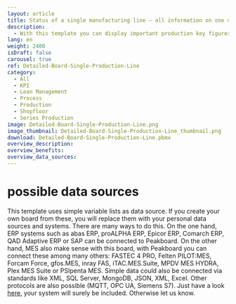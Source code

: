 ```yaml
---
layout: article
title: Status of a single manufacturing line – all information on one dashboard
description: 
  - With this template you can display important production key figures of a single production line in an easy to understand way. Easily display relevant metrics about your machines on screens and have production and control data as well as key figures like KPIs directly in view! Real-time data provides more transparency in your production, shortens production downtimes and helps you to maximize your production volume. Download now and get started!
lang: en
weight: 2400
isDraft: false
carousel: true
ref: Detailed-Board-Single-Production-Line
category:
  - All
  - KPI
  - Lean Management
  - Process
  - Production
  - Shopfloor
  - Series Production
image: Detailed-Board-Single-Production-Line.png
image_thumbnail: Detailed-Board-Single-Production-Line_thumbnail.png
download: Detailed-Board-Single-Production-Line.pbmx
overview_description:
overview_benefits:
overview_data_sources:
---
```

# possible data sources

This template uses simple variable lists as data source. If you create your own board from these, you will replace them with your personal data sources and systems. There are many ways to do this. On the one hand, ERP systems such as abas ERP, proALPHA ERP, Epicor ERP, Comarch ERP, QAD Adaptive ERP or SAP can be connected to Peakboard. On the other hand, MES also make sense with this board, with Peakboard you can connect these among many others: FASTEC 4 PRO, Felten PILOT:MES, Forcam Force, gfos.MES, inray FAS, iTAC.MES.Suite, MPDV MES HYDRA, Plex MES Suite or PSIpenta MES. Simple data could also be connected via standards like XML, SQL Server, MongoDB, JSON, XML, Excel. Other protocols are also possible (MQTT, OPC UA, Siemens S7). Just have a look [here](https://peakboard.com/en/interfaces/), your system will surely be included. Otherwise let us know.
